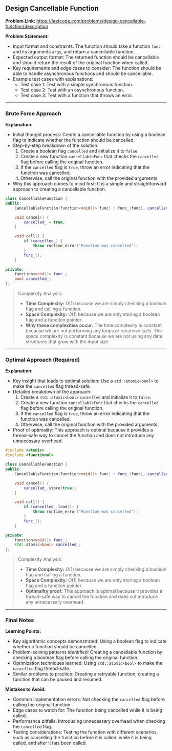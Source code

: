 ## Design Cancellable Function
**Problem Link:** https://leetcode.com/problems/design-cancellable-function/description

**Problem Statement:**
- Input format and constraints: The function should take a function `func` and its arguments `args`, and return a cancellable function.
- Expected output format: The returned function should be cancellable and should return the result of the original function when called.
- Key requirements and edge cases to consider: The function should be able to handle asynchronous functions and should be cancellable.
- Example test cases with explanations:
  - Test case 1: Test with a simple synchronous function.
  - Test case 2: Test with an asynchronous function.
  - Test case 3: Test with a function that throws an error.

---

### Brute Force Approach

**Explanation:**
- Initial thought process: Create a cancellable function by using a boolean flag to indicate whether the function should be cancelled.
- Step-by-step breakdown of the solution:
  1. Create a boolean flag `cancelled` and initialize it to `false`.
  2. Create a new function `cancellableFunc` that checks the `cancelled` flag before calling the original function.
  3. If the `cancelled` flag is `true`, throw an error indicating that the function was cancelled.
  4. Otherwise, call the original function with the provided arguments.
- Why this approach comes to mind first: It is a simple and straightforward approach to creating a cancellable function.

```cpp
class CancellableFunction {
public:
    CancellableFunction(function<void()> func) : func_(func), cancelled_(false) {}

    void cancel() {
        cancelled_ = true;
    }

    void call() {
        if (cancelled_) {
            throw runtime_error("Function was cancelled");
        }
        func_();
    }

private:
    function<void()> func_;
    bool cancelled_;
};
```

> Complexity Analysis:
> - **Time Complexity:** $O(1)$ because we are simply checking a boolean flag and calling a function.
> - **Space Complexity:** $O(1)$ because we are only storing a boolean flag and a function pointer.
> - **Why these complexities occur:** The time complexity is constant because we are not performing any loops or recursive calls. The space complexity is constant because we are not using any data structures that grow with the input size.

---

### Optimal Approach (Required)

**Explanation:**
- Key insight that leads to optimal solution: Use a `std::atomic<bool>` to make the `cancelled` flag thread-safe.
- Detailed breakdown of the approach:
  1. Create a `std::atomic<bool>` `cancelled` and initialize it to `false`.
  2. Create a new function `cancellableFunc` that checks the `cancelled` flag before calling the original function.
  3. If the `cancelled` flag is `true`, throw an error indicating that the function was cancelled.
  4. Otherwise, call the original function with the provided arguments.
- Proof of optimality: This approach is optimal because it provides a thread-safe way to cancel the function and does not introduce any unnecessary overhead.

```cpp
#include <atomic>
#include <functional>

class CancellableFunction {
public:
    CancellableFunction(function<void()> func) : func_(func), cancelled_(false) {}

    void cancel() {
        cancelled_.store(true);
    }

    void call() {
        if (cancelled_.load()) {
            throw runtime_error("Function was cancelled");
        }
        func_();
    }

private:
    function<void()> func_;
    std::atomic<bool> cancelled_;
};
```

> Complexity Analysis:
> - **Time Complexity:** $O(1)$ because we are simply checking a boolean flag and calling a function.
> - **Space Complexity:** $O(1)$ because we are only storing a boolean flag and a function pointer.
> - **Optimality proof:** This approach is optimal because it provides a thread-safe way to cancel the function and does not introduce any unnecessary overhead.

---

### Final Notes

**Learning Points:**
- Key algorithmic concepts demonstrated: Using a boolean flag to indicate whether a function should be cancelled.
- Problem-solving patterns identified: Creating a cancellable function by checking a boolean flag before calling the original function.
- Optimization techniques learned: Using `std::atomic<bool>` to make the `cancelled` flag thread-safe.
- Similar problems to practice: Creating a retryable function, creating a function that can be paused and resumed.

**Mistakes to Avoid:**
- Common implementation errors: Not checking the `cancelled` flag before calling the original function.
- Edge cases to watch for: The function being cancelled while it is being called.
- Performance pitfalls: Introducing unnecessary overhead when checking the `cancelled` flag.
- Testing considerations: Testing the function with different scenarios, such as cancelling the function before it is called, while it is being called, and after it has been called.